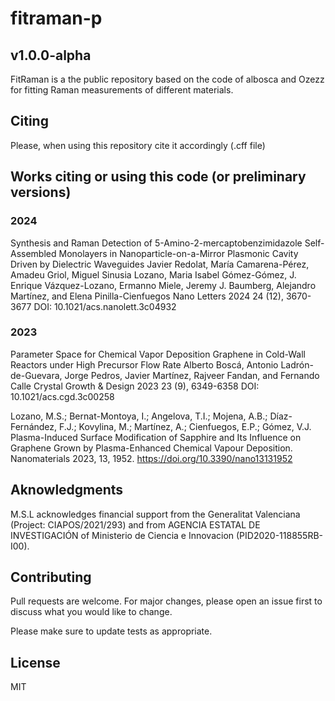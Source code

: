 # fitraman-p
## v1.0.0-alpha

FitRaman is a the public repository based on the code of albosca and Ozezz for fitting Raman measurements of different materials.

## Citing
Please, when using this repository cite it accordingly (.cff file)

## Works citing or using this code (or preliminary versions)
### 2024

Synthesis and Raman Detection of 5-Amino-2-mercaptobenzimidazole Self-Assembled Monolayers in Nanoparticle-on-a-Mirror Plasmonic Cavity Driven by Dielectric Waveguides
Javier Redolat, María Camarena-Pérez, Amadeu Griol, Miguel Sinusia Lozano, Maria Isabel Gómez-Gómez, J. Enrique Vázquez-Lozano, Ermanno Miele, Jeremy J. Baumberg, Alejandro Martínez, and Elena Pinilla-Cienfuegos
Nano Letters 2024 24 (12), 3670-3677
DOI: 10.1021/acs.nanolett.3c04932

### 2023

Parameter Space for Chemical Vapor Deposition Graphene in Cold-Wall Reactors under High Precursor Flow Rate
Alberto Boscá, Antonio Ladrón-de-Guevara, Jorge Pedros, Javier Martínez, Rajveer Fandan, and Fernando Calle
Crystal Growth & Design 2023 23 (9), 6349-6358
DOI: 10.1021/acs.cgd.3c00258

Lozano, M.S.; Bernat-Montoya, I.; Angelova, T.I.; Mojena, A.B.; Díaz-Fernández, F.J.; Kovylina, M.; Martínez, A.; Cienfuegos, E.P.; Gómez, V.J. Plasma-Induced Surface Modification of Sapphire and Its Influence on Graphene Grown by Plasma-Enhanced Chemical Vapour Deposition. Nanomaterials 2023, 13, 1952. https://doi.org/10.3390/nano13131952




## Aknowledgments

M.S.L acknowledges financial support from the Generalitat Valenciana (Project: CIAPOS/2021/293) and from AGENCIA ESTATAL DE INVESTIGACIÓN of Ministerio de Ciencia e Innovacion (PID2020-118855RB-I00).

## Contributing

Pull requests are welcome. For major changes, please open an issue first
to discuss what you would like to change.

Please make sure to update tests as appropriate.

## License
MIT


